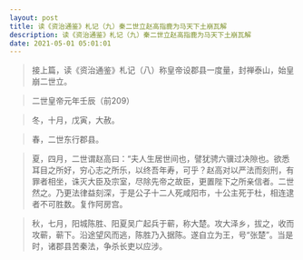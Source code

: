 ```yaml
---
layout: post
title: 读《资治通鉴》札记（九）秦二世立赵高指鹿为马天下土崩瓦解
description: 读《资治通鉴》札记（九）秦二世立赵高指鹿为马天下土崩瓦解
date: 2021-05-01 05:01:01
---
```


> 接上篇，读《资治通鉴》札记（八）称皇帝设郡县一度量，封禅泰山，始皇崩二世立。


> 二世皇帝元年壬辰（前209）

> 冬，十月，戊寅，大赦。

> 春，二世东行郡县。

> 夏，四月，二世谓赵高曰：“夫人生居世间也，譬犹骋六骥过决隙也。欲悉耳目之所好，穷心志之所乐，以终吾年寿，可乎？赵高对以严法而刻刑，有罪者相坐，诛灭大臣及宗室，尽除先帝之故臣，更置陛下之所亲信者。二世然之。乃更法律益刻深，于是公子十二人死咸阳市，十公主死于杜，相连逮者不可胜数。复作阿房宫。


> 秋，七月，阳城陈胜、阳夏吴广起兵于蕲，称大楚。攻大泽乡，拔之，收而攻蕲，蕲下。沿途望风而逃，陈胜乃入据陈。遂自立为王，号“张楚”。当是时，诸郡县苦秦法，争杀长吏以应涉。
